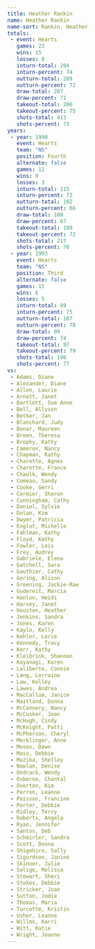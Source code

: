 ```yaml
---
title: Heather Rankin
name: Heather Rankin
name-sort: Rankin, Heather
totals:
 - event: Hearts
   games: 23
   wins: 15
   losses: 8
   inturn-total: 204
   inturn-percent: 74
   outturn-total: 209
   outturn-percent: 72
   draw-total: 207
   draw-percent: 71
   takeout-total: 206
   takeout-percent: 75
   shots-total: 413
   shots-percent: 73
years:
 - year: 1990
   event: Hearts
   team: "NS"
   position: Fourth
   alternate: false
   games: 12
   wins: 9
   losses: 3
   inturn-total: 115
   inturn-percent: 73
   outturn-total: 102
   outturn-percent: 66
   draw-total: 108
   draw-percent: 67
   takeout-total: 109
   takeout-percent: 72
   shots-total: 217
   shots-percent: 70
 - year: 1993
   event: Hearts
   team: "NS"
   position: Third
   alternate: false
   games: 11
   wins: 6
   losses: 5
   inturn-total: 89
   inturn-percent: 75
   outturn-total: 107
   outturn-percent: 78
   draw-total: 99
   draw-percent: 74
   takeout-total: 97
   takeout-percent: 79
   shots-total: 196
   shots-percent: 77
vs:
 - Adams, Diane
 - Alexander, Diane
 - Allen, Laurie
 - Arnott, Janet
 - Bartlett, Sue Anne
 - Bell, Allyson
 - Betker, Jan
 - Blanchard, Judy
 - Bonar, Maureen
 - Breen, Theresa
 - Brophy, Kathy
 - Cameron, Nancy
 - Chapman, Kathy
 - Charette, Agnes
 - Charette, France
 - Chaulk, Wendy
 - Comeau, Sandy
 - Cooke, Gerri
 - Cormier, Sharon
 - Cunningham, Cathy
 - Daniel, Sylvie
 - Dolan, Kim
 - Dwyer, Patricia
 - Englot, Michelle
 - Fahlman, Kathy
 - Floyd, Kathy
 - Fowler, Lois
 - Frey, Audrey
 - Gabriele, Elena
 - Gatchell, Sara
 - Gauthier, Cathy
 - Goring, Alison
 - Greening, Jackie-Rae
 - Gudereit, Marcia
 - Hanlon, Heidi
 - Harvey, Janet
 - Houston, Heather
 - Jenkins, Sandra
 - Jones, Karen
 - Kaylo, Kelly
 - Kehler, Lorie
 - Kennedy, Tracy
 - Kerr, Kathy
 - Kleibrink, Shannon
 - Koyanagi, Karen
 - Laliberte, Connie
 - Lang, Lorraine
 - Law, Kelley
 - Lawes, Andrea
 - MacCallum, Janice
 - Maitland, Donna
 - McConnery, Nancy
 - McCusker, Joan
 - McHugh, Cindy
 - McKnight, Patti
 - McPherson, Cheryl
 - Merklinger, Anne
 - Moses, Dawn
 - Moss, Debbie
 - Muzika, Shelley
 - Nowlan, Denise
 - Ondrack, Wendy
 - Osborne, Chantal
 - Overton, Kim
 - Perron, Leanne
 - Poisson, Francine
 - Porter, Debbie
 - Ridley, Terry
 - Roberts, Angela
 - Ryan, Jennifer
 - Santos, Deb
 - Schmirler, Sandra
 - Scott, Donna
 - Shigehiro, Sally
 - Sigurdson, Janine
 - Skinner, Julie
 - Soligo, Melissa
 - Stewart, Sheri
 - Stokes, Debbie
 - Stricker, Joan
 - Sutton, Jodie
 - Thomas, Maria
 - Turcotte, Kristin
 - Usher, Leanne
 - Willms, Karri
 - Witt, Katie
 - Wright, Joanne
---
```

